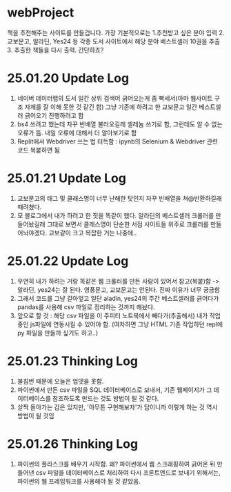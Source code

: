 # webProject

책을 추천해주는 사이트를 만들겁니다. 가장 기본적으로는 1.추천받고 싶은 분야 입력 2.교보문고, 알라딘, Yes24 등 각종 도서 사이트에서 해당 분야 베스트셀러 10권을 추출 3. 추출한 책들을 다시 출력. 간단하죠?

# 25.01.20 Update Log
1. 네이버 데이터랩의 도서 일간 상위 검색어 긁어오는게 좀 빡세서(아마 웹사이트 구조 자체를 잘 이해 못한 것 같긴 함) 그냥 기존에 하려고 한 교보문고 일간 베스트셀러 긁어오기 진행하려고 함
2. bs4 쓰려고 했는데 자꾸 빈배열 불러오길래 셀레늄 쓰기로 함, 그런데도 알 수 없는 오류가 뜸. 내일 오류에 대해서 더 알아보기로 함
3. Replit에서 Webdriver 쓰는 법 터득함 : ipynb의 Selenium & Webdriver 관련 코드 복붙하면 됨

# 25.01.21 Update Log
1. 교보문고의 태그 및 클래스명이 너무 난해한 탓인지 자꾸 빈배열을 쳐@반환하길래 때려쳤다.
2. 모 블로그에서 내가 하려고 한 짓을 똑같이 했다. 알라딘의 베스트셀러 크롤러를 만들어놨길래 그대로 보면서 클래스명이 단순한 서점 사이트들 위주로 크롤러를 만들어놔야겠다. 교보같이 크고 복잡한 거는 나중에..

# 25.01.22 Update Log
1. 우연히 내가 하려는 거랑 똑같은 웹 크롤러를 만든 사람이 있어서 참고(복붙)함 -> 알라딘, yes24는 잘 된다. 영풍문고, 교보문고는 안된다. 진짜 이유가 너무 궁금함
2. 그래서 코드를 그냥 갈아엎고 일단 aladin, yes24의 주간 베스트셀러를 긁어다가 pandas를 사용해 csv 파일로 정리하는 것까지 해놨다.
3. 앞으로 할 것 : 해당 csv 파일을 이 주피터 노트북에서 빼다가(추출해서) 내가 작업중인 js파일에 연동시킬 수 있어야 함.
(여차하면 그냥 HTML 기존 작업하던 repl에 py 파일을 만들까 싶기도 하고..)

# 25.01.23 Thinking Log
1. 불침번 때문에 오늘은 업뎃을 못함.
2. 파이썬에서 만든 csv 파일을 SQL 데이터베이스로 보내서, 기존 웹페이지가 그 데이터베이스를 참조하도록 만드는 것도 방법이 될 것 같다.
3. 살짝 돌아가는 감은 있지만, '아무튼 구현해보자'가 답이니까 이렇게 하는 것 역시 방법이 될 것임

# 25.01.26 Thinking Log
1. 파이썬의 플라스크를 배우기 시작함.
왜? 파이썬에서 웹 스크래핑하여 긁어온 뒤 만들어낸 csv 파일을 데이터베이스로 처리하여 다시 프론트엔드로 보내기 위해서는, 파이썬의 웹 프레임워크를 사용해야 될 것 같았음.
